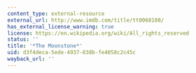 ```yaml
---
content_type: external-resource
external_url: http://www.imdb.com/title/tt0068108/
has_external_license_warning: true
license: https://en.wikipedia.org/wiki/All_rights_reserved
status: ''
title: '*The Moonstone*'
uid: d3f4deca-5ede-4937-838b-fe4058c2c45c
wayback_url: ''
---
```

